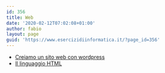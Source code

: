 ```yaml
---
id: 356
title: Web
date: '2020-02-12T07:02:08+01:00'
author: fabio
layout: page
guid: 'https://www.esercizidiinformatica.it/?page_id=356'
---
```


- [Creiamo un sito web con wordpress](https://www.esercizidiinformatica.it/creiamo-sito-con-wordpress/)
- [Il linguaggio HTML](https://www.esercizidiinformatica.it/html/)